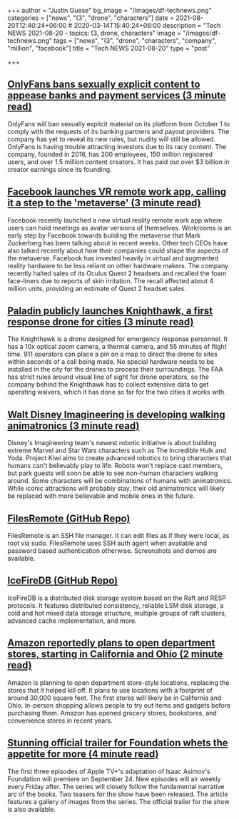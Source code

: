 +++
author = "Justin Guese"
bg_image = "/images/df-technews.png"
categories = ["news", "(3", "drone", "characters"]
date = 2021-08-20T12:40:24+06:00 # 2020-03-14T15:40:24+06:00
description = "Tech NEWS 2021-08-20 - topics: (3, drone, characters"
image = "/images/df-technews.png"
tags = ["news", "(3", "drone", "characters", "company", "million", "facebook"]
title = "Tech NEWS 2021-08-20"
type = "post"

+++

## [OnlyFans bans sexually explicit content to appease banks and payment services (3 minute read)](https://arstechnica.com/tech-policy/2021/08/onlyfans-bans-sexually-explicit-content-to-appease-banks-and-payment-services/)

OnlyFans will ban sexually explicit material on its platform from October 1 to comply with the requests of its banking partners and payout providers. The company has yet to reveal its new rules, but nudity will still be allowed. OnlyFans is having trouble attracting investors due to its racy content. The company, founded in 2016, has 200 employees, 150 million registered users, and over 1.5 million content creators. It has paid out over $3 billion in creator earnings since its founding.

## [Facebook launches VR remote work app, calling it a step to the 'metaverse' (3 minute read)](https://www.cnbc.com/2021/08/19/facebook-launches-vr-remote-work-app-calling-it-a-step-to-the-metaverse.html)

Facebook recently launched a new virtual reality remote work app where users can hold meetings as avatar versions of themselves. Workrooms is an early step by Facebook towards building the metaverse that Mark Zuckerberg has been talking about in recent weeks. Other tech CEOs have also talked recently about how their companies could shape the aspects of the metaverse. Facebook has invested heavily in virtual and augmented reality hardware to be less reliant on other hardware makers. The company recently halted sales of its Oculus Quest 2 headsets and recalled the foam face-liners due to reports of skin irritation. The recall affected about 4 million units, providing an estimate of Quest 2 headset sales.

## [Paladin publicly launches Knighthawk, a first response drone for cities (3 minute read)](https://techcrunch.com/2021/08/19/paladin-publicly-launches-knighthawk-a-first-response-drone-for-cities/)

The Knighthawk is a drone designed for emergency response personnel. It has a 10x optical zoom camera, a thermal camera, and 55 minutes of flight time. 911 operators can place a pin on a map to direct the drone to sites within seconds of a call being made. No special hardware needs to be installed in the city for the drones to process their surroundings. The FAA has strict rules around visual line of sight for drone operators, so the company behind the Knighthawk has to collect extensive data to get operating waivers, which it has done so far for the two cities it works with.

## [Walt Disney Imagineering is developing walking animatronics (3 minute read)](https://nerdist.com/article/disney-parks-robots-walking-animatronics-imagineering-baby-groot/)

Disney's Imagineering team's newest robotic initiative is about building extreme Marvel and Star Wars characters such as The Incredible Hulk and Yoda. Project Kiwi aims to create advanced robotics to bring characters that humans can't believably play to life. Robots won't replace cast members, but park guests will soon be able to see non-human characters walking around. Some characters will be combinations of humans with animatronics. While iconic attractions will probably stay, their old animatronics will likely be replaced with more believable and mobile ones in the future.

## [FilesRemote (GitHub Repo)](https://github.com/allanrbo/filesremote)

FilesRemote is an SSH file manager. It can edit files as if they were local, as root via sudo. FilesRemote uses SSH auth agent when available and password based authentication otherwise. Screenshots and demos are available.

## [IceFireDB (GitHub Repo)](https://github.com/gitsrc/IceFireDB)

IceFireDB is a distributed disk storage system based on the Raft and RESP protocols. It features distributed consistency, reliable LSM disk storage, a cold and hot mixed data storage structure, multiple groups of raft clusters, advanced cache implementation, and more.

## [Amazon reportedly plans to open department stores, starting in California and Ohio (2 minute read)](https://www.theverge.com/2021/8/19/22632141/amazon-mall-department-store-retail-rumor)

Amazon is planning to open department store-style locations, replacing the stores that it helped kill off. It plans to use locations with a footprint of around 30,000 square feet. The first stores will likely be in California and Ohio. In-person shopping allows people to try out items and gadgets before purchasing them. Amazon has opened grocery stores, bookstores, and convenience stores in recent years.

## [Stunning official trailer for Foundation whets the appetite for more (4 minute read)](https://arstechnica.com/gaming/2021/08/an-empire-falls-in-full-trailer-for-apple-tvs-adaptation-of-foundation/)

The first three episodes of Apple TV+'s adaptation of Isaac Asimov's Foundation will premiere on September 24. New episodes will air weekly every Friday after. The series will closely follow the fundamental narrative arc of the books. Two teasers for the show have been released. The article features a gallery of images from the series. The official trailer for the show is also available.

